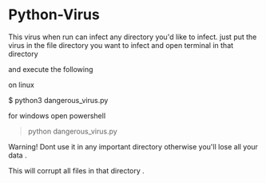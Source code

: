 # Python-Virus
This virus when run can infect any directory you'd like to infect.
just put the virus in the file directory you want to infect and open terminal in that directory

and execute the following 

on linux 

$ python3 dangerous_virus.py

for windows open powershell 

>python dangerous_virus.py

Warning! Dont use it in any important directory otherwise you'll lose all your data .

This will corrupt all files in that directory  .

